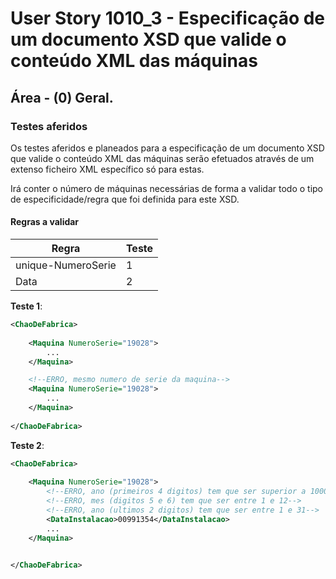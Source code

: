 # User Story 1010_3 - Especificação de um documento XSD que valide o conteúdo XML das máquinas

## Área - (0) Geral.

### Testes aferidos

Os testes aferidos e planeados para a especificação de um documento XSD que valide o conteúdo XML das máquinas serão efetuados através de um extenso ficheiro XML específico só para estas.

Irá conter o número de máquinas necessárias de forma a validar todo o tipo de especificidade/regra que foi definida para este XSD.

#### Regras a validar

| Regra              | Teste |
| ------------------ | ----- |
| unique-NumeroSerie | 1     |
| Data               | 2     |

**Teste 1**:

```xml
<ChaoDeFabrica>
    
	<Maquina NumeroSerie="19028">
    	...
	</Maquina>

    <!--ERRO, mesmo numero de serie da maquina-->
	<Maquina NumeroSerie="19028"> 
    	...
	</Maquina>
    
</ChaoDeFabrica>
```

**Teste 2**:

```xml
<ChaoDeFabrica>
    
	<Maquina NumeroSerie="19028">
        <!--ERRO, ano (primeiros 4 digitos) tem que ser superior a 1000-->
        <!--ERRO, mes (digitos 5 e 6) tem que ser entre 1 e 12-->
        <!--ERRO, ano (ultimos 2 digitos) tem que ser entre 1 e 31-->
        <DataInstalacao>00991354</DataInstalacao>
        ...
	</Maquina>


</ChaoDeFabrica>
```